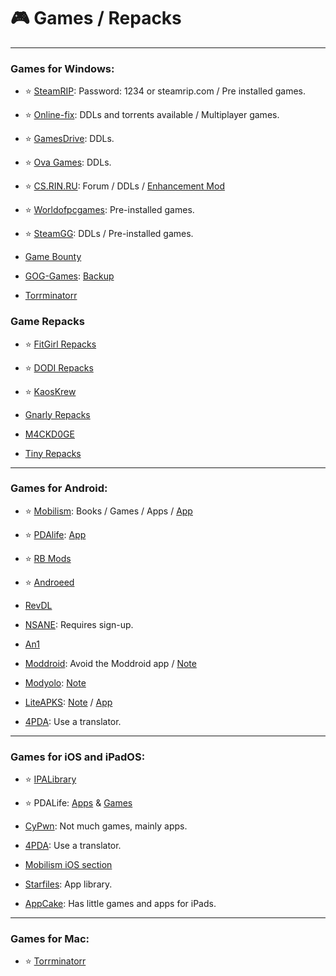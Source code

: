 # 🎮 Games / Repacks

***

### Games for Windows:

- ⭐ [SteamRIP](https://steamrip.com/): Password: 1234 or steamrip.com / Pre installed games.

- ⭐ [Online-fix](https://online-fix.me/): DDLs and torrents available / Multiplayer games.

- ⭐ [GamesDrive](https://gamesdrive.net/): DDLs.

- ⭐ [Ova Games](https://www.ovagames.com/): DDLs.

- ⭐ [CS.RIN.RU](https://cs.rin.ru/): Forum / DDLs / [Enhancement Mod](https://github.com/SubZeroPL/cs-rin-ru-enhanced-mod)

- ⭐ [Worldofpcgames](https://worldof-pcgames.net/): Pre-installed games. 

- ⭐ [SteamGG](https://steamgg.net/): DDLs / Pre-installed games.

- [Game Bounty](https://gamebounty.world/)

- [GOG-Games](https://gog-games.to): [Backup](https://github.com/ezerear/gog-games.to_backup)

- [Torrminatorr](https://forum.torrminatorr.com/)

### Game Repacks 

- ⭐ [FitGirl Repacks](https://www.fitgirl-repacks.site)

- ⭐ [DODI Repacks](https://dodi-repacks.site/)

- ⭐ [KaosKrew](https://www.kaoskrew.org/)

- [Gnarly Repacks](https://rentry.org/gnarly_repacks)

- [M4CKD0GE](https://m4ckd0ge-repacks.site/)

- [Tiny Repacks](https://www.tiny-repacks.win/)

***

### Games for Android:

- ⭐ [Mobilism](https://forum.mobilism.org/viewforum.php?f=398): Books / Games / Apps / [App](https://forum.mobilism.org/app/)

- ⭐ [PDAlife](https://pdalife.com): [App](https://pdalife.com/pdalife-app-android-a40597.html)

- ⭐ [RB Mods](https://www.rockmods.net/)

- ⭐ [Androeed](https://androeed.store/)

- [RevDL](https://revdl.com)

- [NSANE](https://nsaneforums.com/): Requires sign-up.

- [An1](https://an1.com/)

- [Moddroid](https://www.moddroid.com): Avoid the Moddroid app / [Note](https://pastebin.com/3ebTvx0b)

- [Modyolo](https://modyolo.com): [Note](https://pastebin.com/3ebTvx0b)

- [LiteAPKS](https://liteapks.com): [Note](https://pastebin.com/3ebTvx0b) / [App](https://liteapks.com/app.html)

- [4PDA](https://4pda.to/forum/): Use a translator.


***

### Games for iOS and iPadOS:

- ⭐ [IPALibrary](https://www.ipalibrary.me)

- ⭐ PDALife: [Apps](https://pdalife.com/ios/programmy/) & [Games](https://pdalife.com/ios/games)

- [CyPwn](https://ipa.cypwn.xyz/): Not much games, mainly apps.

- [4PDA](https://4pda.to/forum/): Use a translator.

- [Mobilism iOS section](https://forum.mobilism.org/viewforum.php?f=312)

- [Starfiles](https://starfiles.co/): App library.

- [AppCake](https://www.iphonecake.com/): Has little games and apps for iPads.


***

### Games for Mac:


- ⭐ [Torrminatorr](https://forum.torrminatorr.com/)








